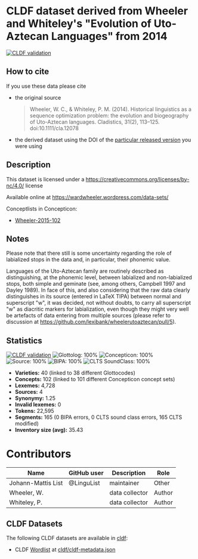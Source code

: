 # CLDF dataset derived from Wheeler and Whiteley's "Evolution of Uto-Aztecan Languages" from 2014

[![CLDF validation](https://github.com/lexibank/wheelerutoaztecan/workflows/CLDF-validation/badge.svg)](https://github.com/lexibank/wheelerutoaztecan/actions?query=workflow%3ACLDF-validation)

## How to cite

If you use these data please cite
- the original source
  > Wheeler, W. C., & Whiteley, P. M. (2014). Historical linguistics as a sequence optimization problem: the evolution and biogeography of Uto-Aztecan languages. Cladistics, 31(2), 113–125. doi:10.1111/cla.12078
- the derived dataset using the DOI of the [particular released version](../../releases/) you were using

## Description


This dataset is licensed under a https://creativecommons.org/licenses/by-nc/4.0/ license

Available online at https://wardwheeler.wordpress.com/data-sets/


Conceptlists in Concepticon:
- [Wheeler-2015-102](https://concepticon.clld.org/contributions/Wheeler-2015-102)
## Notes

Please note that there still is some uncertainty regarding the role of
labialized stops in the data and, in particular, their phonemic value.

Languages of the Uto-Aztecan family are routinely described as distinguishing,
at the phonemic level, between labialized and non-labialized stops, both
simple and geminate (see, among others, Campbell 1997 and Dayley 1989). In
face of this, and also considering that the raw data clearly distinguishes
in its source (entered in LaTeX TIPA) between normal and superscript "w",
it was decided, not without doubts, to carry all superscript "w" as
diacritic markers for labialization, even though they might very well be
artefacts of data entering from multiple sources (please refer to
discussion at https://github.com/lexibank/wheelerutoaztecan/pull/5).



## Statistics


[![CLDF validation](https://github.com/lexibank/wheelerutoaztecan/workflows/CLDF-validation/badge.svg)](https://github.com/lexibank/wheelerutoaztecan/actions?query=workflow%3ACLDF-validation)
![Glottolog: 100%](https://img.shields.io/badge/Glottolog-100%25-brightgreen.svg "Glottolog: 100%")
![Concepticon: 100%](https://img.shields.io/badge/Concepticon-100%25-brightgreen.svg "Concepticon: 100%")
![Source: 100%](https://img.shields.io/badge/Source-100%25-brightgreen.svg "Source: 100%")
![BIPA: 100%](https://img.shields.io/badge/BIPA-100%25-brightgreen.svg "BIPA: 100%")
![CLTS SoundClass: 100%](https://img.shields.io/badge/CLTS%20SoundClass-100%25-brightgreen.svg "CLTS SoundClass: 100%")

- **Varieties:** 40 (linked to 38 different Glottocodes)
- **Concepts:** 102 (linked to 101 different Concepticon concept sets)
- **Lexemes:** 4,728
- **Sources:** 4
- **Synonymy:** 1.25
- **Invalid lexemes:** 0
- **Tokens:** 22,595
- **Segments:** 165 (0 BIPA errors, 0 CLTS sound class errors, 165 CLTS modified)
- **Inventory size (avg):** 35.43

# Contributors

Name | GitHub user | Description | Role
--- | --- | --- | ---
Johann-Mattis List | @LinguList | maintainer | Other 
Wheeler, W. | | data collector | Author
Whiteley, P. | | data collector | Author




## CLDF Datasets

The following CLDF datasets are available in [cldf](cldf):

- CLDF [Wordlist](https://github.com/cldf/cldf/tree/master/modules/Wordlist) at [cldf/cldf-metadata.json](cldf/cldf-metadata.json)